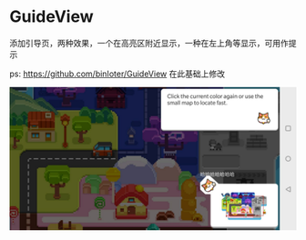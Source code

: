 # GuideView
添加引导页，两种效果，一个在高亮区附近显示，一种在左上角等显示，可用作提示

ps:
https://github.com/binIoter/GuideView 在此基础上修改


![截图](https://github.com/gogooing/GuideView/blob/master/Screenshot/screenshot1.jpg)
